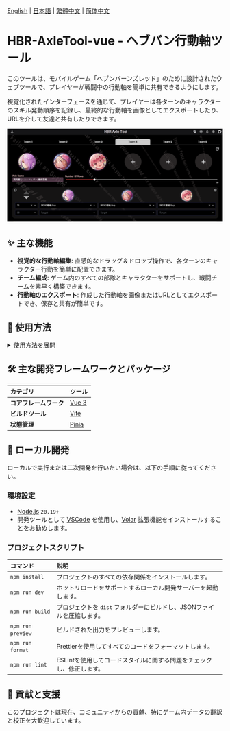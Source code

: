 [English](/docs/README.en.md) | [日本語](/docs/README.ja.md) | [繁體中文](/README.md) | [简体中文](/docs/README.zh-CN.md)

# HBR-AxleTool-vue - ヘブバン行動軸ツール

このツールは、モバイルゲーム「ヘブンバーンズレッド」のために設計されたウェブツールで、プレイヤーが戦闘中の行動軸を簡単に共有できるようにします。

視覚化されたインターフェースを通じて、プレイヤーは各ターンのキャラクターのスキル発動順序を記録し、最終的な行動軸を画像としてエクスポートしたり、URLを介して友達と共有したりできます。

![プロジェクトプレビュー](/image/preview.png)

## ✨ 主な機能

- **視覚的な行動軸編集**: 直感的なドラッグ＆ドロップ操作で、各ターンのキャラクター行動を簡単に配置できます。
- **チーム編成**: ゲーム内のすべての部隊とキャラクターをサポートし、戦闘チームを素早く構築できます。
- **行動軸のエクスポート**: 作成した行動軸を画像またはURLとしてエクスポートでき、保存と共有が簡単です。

## 📖 使用方法

<details>
<summary>使用方法を展開</summary>

1.  **チーム編集**:
    - キャラクター選択画面で、チーム、キャラクター、スタイルを順番に選択します。
      ![キャラクター選択](/image/select_char.png)
    - ドラッグ＆ドロップで自由に位置を並べ替えることができます。
      ![ドラッグ](/image/select_char_drag&drop.gif)

2.  **行動軸編集**:
    - ターン、OD、スキル選択、ターゲットを編集できます。
      ![行動軸](/image/axle.png)
    - 軸の順序を入れ替えたり、ドラッグ＆ドロップでキャラクターの位置を自由に並べ替えたりできます。
      ![ドラッグ](/image/axle.gif)

3.  **共有とエクスポート**:
    - ウェブページ右上の ![行動軸アイコン](/src/assets/custom-icon/table.svg) をクリックすると、完全な行動軸が表示されます。
    - クリックすると、左上に3つのボタンが表示されます: フィルター、画像ダウンロード、共有
      - ![フィルター](/src/assets/custom-icon/filter-on.svg)**フィルター**: 表示したい部分を自由に選択できます。
      - ![共有](/src/assets/custom-icon/share.svg)**共有**: 現在のチームと行動軸の設定を含むリンクが生成されます。他の人はリンクを開いてあなたの行動軸を見ることができます。リンクの有効期限は60日間です。
      - ![ダウンロード](/src/assets/custom-icon/download.svg)**画像ダウンロード**: 行動軸全体を画像に変換します。

4.  **画像アップロード**
    - ウェブページ左上の ![アップロードアイコン](/src/assets/custom-icon/upload.svg) を介して画像をアップロードし、データを読み込むことができます。
      ![アップロード](/image/upload.gif)

5.  **その他の機能**:
    - ![設定アイコン](/src/assets/custom-icon/setting.svg)**設定**: 設定メニューで、スキル言語を調整できます。
      - 繁体字中国語
      - 日本語
      - 簡体字中国語（国際版）
      - 簡体字中国語（Bilibili版）
    - ![スキルオプション更新アイコン](/src/assets/custom-icon/update.svg)**スキルオプション更新**: スキルオプションはキャラクター選択時に設定されます。将来新しいスキルが追加された場合、このボタンを使用して、現在選択されているチームのすべてのキャラクターのスキルオプションを自動的に更新できます。

</details>

## 🛠️ 主な開発フレームワークとパッケージ

| カテゴリ               | ツール                            |
| :--------------------- | :-------------------------------- |
| **コアフレームワーク** | [Vue 3](https://vuejs.org/)       |
| **ビルドツール**       | [Vite](https://vitejs.dev/)       |
| **状態管理**           | [Pinia](https://pinia.vuejs.org/) |

## 🚀 ローカル開発

ローカルで実行または二次開発を行いたい場合は、以下の手順に従ってください。

### **環境設定**

- [Node.js](https://nodejs.org/) `20.19+`
- 開発ツールとして [VSCode](https://code.visualstudio.com/) を使用し、[Volar](https://marketplace.visualstudio.com/items?itemName=Vue.volar) 拡張機能をインストールすることをお勧めします。

### **プロジェクトスクリプト**

| コマンド          | 説明                                                                   |
| :---------------- | :--------------------------------------------------------------------- |
| `npm install`     | プロジェクトのすべての依存関係をインストールします。                   |
| `npm run dev`     | ホットリロードをサポートするローカル開発サーバーを起動します。         |
| `npm run build`   | プロジェクトを `dist` フォルダーにビルドし、JSONファイルを圧縮します。 |
| `npm run preview` | ビルドされた出力をプレビューします。                                   |
| `npm run format`  | Prettierを使用してすべてのコードをフォーマットします。                 |
| `npm run lint`    | ESLintを使用してコードスタイルに関する問題をチェックし、修正します。   |

## 🤝 貢献と支援

このプロジェクトは現在、コミュニティからの貢献、特にゲーム内データの翻訳と校正を大歓迎しています。
